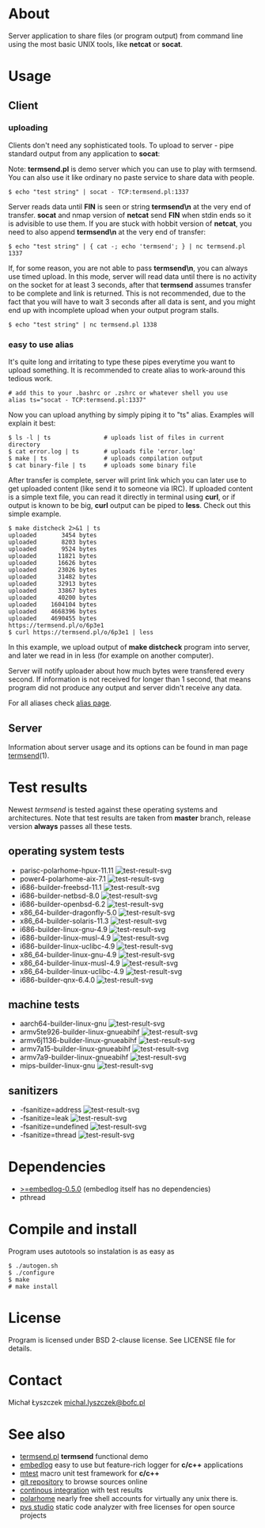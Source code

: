 [kursg-meta]: # (order: 1)

About
=====

Server application to share files (or program output) from command line using
the most basic UNIX tools, like **netcat** or **socat**.

Usage
=====

Client
------

### uploading

Clients don't need any sophisticated tools. To upload to server - pipe standard
output from any application to **socat**:

Note: **termsend.pl** is demo server which you can use to play with termsend.
You can also use it like ordinary no paste service to share data with people.

```
$ echo "test string" | socat - TCP:termsend.pl:1337
```

Server reads data until **FIN** is seen or string **termsend\n** at the very
end of transfer. **socat** and nmap version of **netcat** send **FIN** when
stdin ends so it is advisible to use them. If you are stuck with hobbit
version of **netcat**, you need to also append **termsend\n** at the very end
of transfer:

```
$ echo "test string" | { cat -; echo 'termsend'; } | nc termsend.pl 1337
```

If, for some reason, you are not able to pass **termsend\n**, you can always
use timed upload. In this mode, server will read data until there is no
activity on the socket for at least 3 seconds, after that **termsend** assumes
transfer to be complete and link is returned. This is not recommended, due to
the fact that you will have to wait 3 seconds after all data is sent, and you
might end up with incomplete upload when your output program stalls.

```
$ echo "test string" | nc termsend.pl 1338
```

### easy to use alias

It's quite long and irritating to type these pipes everytime you want to
upload something. It is recommended to create alias to work-around this
tedious work.

```{.sh}
# add this to your .bashrc or .zshrc or whatever shell you use
alias ts="socat - TCP:termsend.pl:1337"
```

Now you can upload anything by simply piping it to "ts" alias. Examples
will explain it best:

```
$ ls -l | ts               # uploads list of files in current directory
$ cat error.log | ts       # uploads file 'error.log'
$ make | ts                # uploads compilation output
$ cat binary-file | ts     # uploads some binary file
```

After transfer is complete, server will print link which you can later use to
get uploaded content (like send it to someone via IRC). If uploaded content is
a simple text file, you can read it directly in terminal using **curl**, or if
output is known to be big, **curl** output can be piped to **less**. Check out
this simple example.

```
$ make distcheck 2>&1 | ts
uploaded       3454 bytes
uploaded       8203 bytes
uploaded       9524 bytes
uploaded      11821 bytes
uploaded      16626 bytes
uploaded      23026 bytes
uploaded      31482 bytes
uploaded      32913 bytes
uploaded      33867 bytes
uploaded      40200 bytes
uploaded    1604104 bytes
uploaded    4668396 bytes
uploaded    4690455 bytes
https://termsend.pl/o/6p3e1
$ curl https://termsend.pl/o/6p3e1 | less
```

In this example, we upload output of **make distcheck** program into server, and
later we read in in less (for example on another computer).

Server will notify uploader about how much bytes were transfered every second.
If information is not received for longer than 1 second, that means program did
not produce any output and server didn't receive any data.

For all aliases check [alias page](https://termsend.bofc.pl/aliases.html).

Server
------

Information about server usage and its options can be found in man page
[termsend](https://termsend.bofc.pl/termsend.1.html)(1).

Test results
============

Newest *termsend* is tested against these operating systems and architectures.
Note that test results are taken from **master** branch, release version
**always** passes all these tests.

operating system tests
----------------------

* parisc-polarhome-hpux-11.11 ![test-result-svg][prhpux]
* power4-polarhome-aix-7.1 ![test-result-svg][p4aix]
* i686-builder-freebsd-11.1 ![test-result-svg][x32fb]
* i686-builder-netbsd-8.0 ![test-result-svg][x32nb]
* i686-builder-openbsd-6.2 ![test-result-svg][x32ob]
* x86_64-builder-dragonfly-5.0 ![test-result-svg][x64df]
* x86_64-builder-solaris-11.3 ![test-result-svg][x64ss]
* i686-builder-linux-gnu-4.9 ![test-result-svg][x32lg]
* i686-builder-linux-musl-4.9 ![test-result-svg][x32lm]
* i686-builder-linux-uclibc-4.9 ![test-result-svg][x32lu]
* x86_64-builder-linux-gnu-4.9 ![test-result-svg][x64lg]
* x86_64-builder-linux-musl-4.9 ![test-result-svg][x64lm]
* x86_64-builder-linux-uclibc-4.9 ![test-result-svg][x64lu]
* i686-builder-qnx-6.4.0 ![test-result-svg][x32qnx]

machine tests
-------------

* aarch64-builder-linux-gnu ![test-result-svg][a64lg]
* armv5te926-builder-linux-gnueabihf ![test-result-svg][armv5]
* armv6j1136-builder-linux-gnueabihf ![test-result-svg][armv6]
* armv7a15-builder-linux-gnueabihf ![test-result-svg][armv7a15]
* armv7a9-builder-linux-gnueabihf ![test-result-svg][armv7a9]
* mips-builder-linux-gnu ![test-result-svg][m32lg]

sanitizers
----------

* -fsanitize=address ![test-result-svg][fsan]
* -fsanitize=leak ![test-result-svg][fsleak]
* -fsanitize=undefined ![test-result-svg][fsun]
* -fsanitize=thread ![test-result-svg][fsthread]

Dependencies
============

* [>=embedlog-0.5.0](https://embedlog.bofc.pl) (embedlog itself has no
  dependencies)
* pthread

Compile and install
===================

Program uses autotools so instalation is as easy as

```{.sh}
$ ./autogen.sh
$ ./configure
$ make
# make install
```

License
=======

Program is licensed under BSD 2-clause license. See LICENSE file for details.

Contact
=======

Michał Łyszczek <michal.lyszczek@bofc.pl>

See also
========

* [termsend.pl](https://termsend.pl) **termsend** functional demo
* [embedlog](https://embedlog.bofc.pl) easy to use but feature-rich logger
  for **c/c++** applications
* [mtest](https://mtest.bofc.pl) macro unit test framework for **c/c++**
* [git repository](https://git.bofc.pl/termsend) to browse sources online
* [continous integration](http://ci.termsend.bofc.pl) with test results
* [polarhome](http://www.polarhome.com) nearly free shell accounts for virtually
  any unix there is.
* [pvs studio](https://www.viva64.com/en/pvs-studio) static code analyzer with
  free licenses for open source projects

[a64lg]: http://ci.termsend.bofc.pl/badges/aarch64-builder-linux-gnu-tests.svg
[armv5]: http://ci.termsend.bofc.pl/badges/armv5te926-builder-linux-gnueabihf-tests.svg
[armv6]: http://ci.termsend.bofc.pl/badges/armv6j1136-builder-linux-gnueabihf-tests.svg
[armv7a15]: http://ci.termsend.bofc.pl/badges/armv7a15-builder-linux-gnueabihf-tests.svg
[armv7a9]: http://ci.termsend.bofc.pl/badges/armv7a9-builder-linux-gnueabihf-tests.svg
[x32fb]: http://ci.termsend.bofc.pl/badges/i686-builder-freebsd-tests.svg
[x32lg]: http://ci.termsend.bofc.pl/badges/i686-builder-linux-gnu-tests.svg
[x32lm]: http://ci.termsend.bofc.pl/badges/i686-builder-linux-musl-tests.svg
[x32lu]: http://ci.termsend.bofc.pl/badges/i686-builder-linux-uclibc-tests.svg
[x32nb]: http://ci.termsend.bofc.pl/badges/i686-builder-netbsd-tests.svg
[x32ob]: http://ci.termsend.bofc.pl/badges/i686-builder-openbsd-tests.svg
[m32lg]: http://ci.termsend.bofc.pl/badges/mips-builder-linux-gnu-tests.svg
[x64lg]: http://ci.termsend.bofc.pl/badges/x86_64-builder-linux-gnu-tests.svg
[x64lm]: http://ci.termsend.bofc.pl/badges/x86_64-builder-linux-musl-tests.svg
[x64lu]: http://ci.termsend.bofc.pl/badges/x86_64-builder-linux-uclibc-tests.svg
[x64ss]: http://ci.termsend.bofc.pl/badges/x86_64-builder-solaris-tests.svg
[prhpux]: http://ci.termsend.bofc.pl/badges/parisc-polarhome-hpux-tests.svg
[p4aix]: http://ci.termsend.bofc.pl/badges/power4-polarhome-aix-tests.svg
[x32qnx]: http://ci.termsend.bofc.pl/badges/i686-builder-qnx-tests.svg
[x64df]: http://ci.termsend.bofc.pl/badges/x86_64-builder-dragonfly-tests.svg

[fsan]: http://ci.termsend.bofc.pl/badges/fsanitize-address.svg
[fsleak]: http://ci.termsend.bofc.pl/badges/fsanitize-leak.svg
[fsun]: http://ci.termsend.bofc.pl/badges/fsanitize-undefined.svg
[fsthread]: http://ci.termsend.bofc.pl/badges/fsanitize-thread.svg
